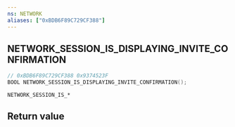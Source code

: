 ```yaml
---
ns: NETWORK
aliases: ["0xBDB6F89C729CF388"]
---
```

## NETWORK_SESSION_IS_DISPLAYING_INVITE_CONFIRMATION

```c
// 0xBDB6F89C729CF388 0x9374523F
BOOL NETWORK_SESSION_IS_DISPLAYING_INVITE_CONFIRMATION();
```

```
NETWORK_SESSION_IS_*
```

## Return value
